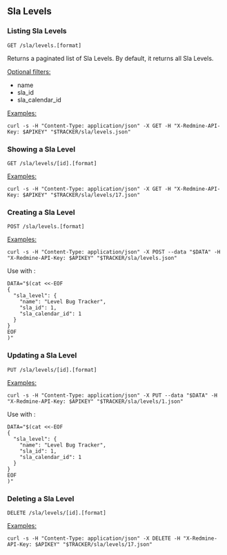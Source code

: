 ## Sla Levels

### Listing Sla Levels

`GET /sla/levels.[format]`

Returns a paginated list of Sla Levels. By default, it returns all Sla Levels.

<u>Optional filters:</u>
- name
- sla_id
- sla_calendar_id

<u>Examples:</u>

`curl -s -H "Content-Type: application/json" -X GET -H "X-Redmine-API-Key: $APIKEY" "$TRACKER/sla/levels.json"`



### Showing a Sla Level

`GET /sla/levels/[id].[format]`

<u>Examples:</u>

`curl -s -H "Content-Type: application/json" -X GET -H "X-Redmine-API-Key: $APIKEY" "$TRACKER/sla/levels/17.json"`


### Creating a Sla Level

`POST /sla/levels.[format]`

<u>Examples:</u>

`curl -s -H "Content-Type: application/json" -X POST --data "$DATA" -H "X-Redmine-API-Key: $APIKEY" "$TRACKER/sla/levels.json"`

Use with :
```
DATA="$(cat <<-EOF
{
  "sla_level": {
    "name": "Level Bug Tracker",
    "sla_id": 1,
    "sla_calendar_id": 1
  }
}
EOF
)"
```

### Updating a Sla Level

`PUT /sla/levels/[id].[format]`

<u>Examples:</u>

`curl -s -H "Content-Type: application/json" -X PUT --data "$DATA" -H "X-Redmine-API-Key: $APIKEY" "$TRACKER/sla/levels/1.json"`

Use with :
```
DATA="$(cat <<-EOF
{
  "sla_level": {
    "name": "Level Bug Tracker",
    "sla_id": 1,
    "sla_calendar_id": 1
  }
}
EOF
)"
```


### Deleting a Sla Level

`DELETE /sla/levels/[id].[format]`

<u>Examples:</u>

`curl -s -H "Content-Type: application/json" -X DELETE -H "X-Redmine-API-Key: $APIKEY" "$TRACKER/sla/levels/17.json"`
